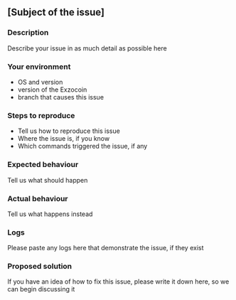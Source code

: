 ## [Subject of the issue]

### Description

Describe your issue in as much detail as possible here

### Your environment

* OS and version
* version of the Exzocoin
* branch that causes this issue

### Steps to reproduce

* Tell us how to reproduce this issue <br />
* Where the issue is, if you know <br />
* Which commands triggered the issue, if any

### Expected behaviour

Tell us what should happen

### Actual behaviour

Tell us what happens instead

### Logs

Please paste any logs here that demonstrate the issue, if they exist

### Proposed solution

If you have an idea of how to fix this issue, please write it down here, so we can begin discussing it